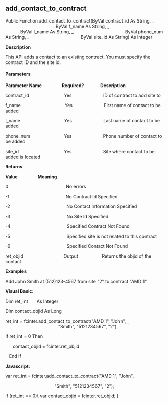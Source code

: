 add_contact_to_contract
-------------------------

Public Function add_contact_to_contract(ByVal contract_id As String, _
                                        ByVal f_name As String, _
                                        ByVal l_name As String, _
                                        ByVal phone_num As String, _
                                        ByVal site_id As String) As Integer

**Description**

This API adds a contact to an existing contract. You must specify the contract ID and the site id.

#### Parameters
**Parameter Name**                **Required?**             **Description**

contract_id                            Yes                         ID of contract to add site to

f_name                                   Yes                         First name of contact to be added

l_name                                   Yes                         Last name of contact to be added

phone_num                           Yes                         Phone number of contact to be added

site_id                                    Yes                         Site where contact to be added is located

**Returns**

**Value**                **Meaning**

0                                              No errors

-1                                             No Contract Id Specified

-2                                             No Contact Information Specified

-3                                             No Site Id Specified

-4                                             Specified Contract Not Found

-5                                             Specified site is not related to this contract

-6                                             Specified Contact Not Found

ret_objid                                Output                   Returns the objid of the contact

**Examples**

 Add John Smith at (512)123-4567 from site "2" to contract "AMD 1"

**Visual Basic:**

Dim ret_int       As Integer

Dim contact_objid As Long

ret_int = fcinter.add_contact_to_contract("AMD 1", "John", _
                                          "Smith", "5121234567", "2")

 If ret_int = 0 Then

      contact_objid = fcinter.ret_objid

   End If

**Javascript:**

var ret_int = fcinter.add_contact_to_contract("AMD 1", "John",

                                       "Smith", "5121234567", "2");

 if (ret_int == 0){ var contact_objid = fcinter.ret_objid; }